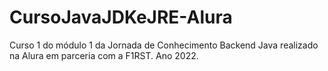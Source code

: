 # CursoJavaJDKeJRE-Alura
Curso 1 do módulo 1 da Jornada de Conhecimento Backend Java realizado na Alura em parceria com a F1RST. Ano 2022.
